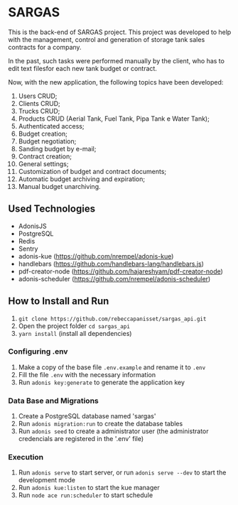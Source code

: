 # SARGAS

This is the back-end of SARGAS project. This project was developed to help with the management, control and generation of storage tank sales contracts for a company.

In the past, such tasks were performed manually by the client, who has to edit text filesfor each new tank budget or contract.

Now, with the new application, the following topics have been developed:

1. Users CRUD;
2. Clients CRUD;
3. Trucks CRUD;
4. Products CRUD (Aerial Tank, Fuel Tank, Pipa Tank e Water Tank);
5. Authenticated access;
6. Budget creation;
7. Budget negotiation;
8. Sanding budget by e-mail;
9. Contract creation;
10. General settings;
11. Customization of budget and contract documents;
12. Automatic budget archiving and expiration;
13. Manual budget unarchiving.

## Used Technologies

* AdonisJS
* PostgreSQL
* Redis
* Sentry
* adonis-kue (https://github.com/nrempel/adonis-kue)
* handlebars (https://github.com/handlebars-lang/handlebars.js)
* pdf-creator-node (https://github.com/hajareshyam/pdf-creator-node)
* adonis-scheduler (https://github.com/nrempel/adonis-scheduler)

## How to Install and Run

1. ``` git clone https://github.com/rebeccapanisset/sargas_api.git ```
2. Open the project folder ``` cd sargas_api ```
3. ``` yarn install ``` (install all dependencies)

### Configuring .env

1. Make a copy of the base file ``` .env.example ``` and rename it to ``` .env ```
2. Fill the file ``` .env ``` with the necessary information
3. Run ``` adonis key:generate ``` to generate the application key

### Data Base and Migrations

1. Create a PostgreSQL database named 'sargas'
2. Run ``` adonis migration:run ``` to create the database tables
3. Run ``` adonis seed ``` to create a administrator user (the administrator credencials are registered in the '.env' file)

### Execution

1. Run ``` adonis serve ``` to start server, or run ``` adonis serve --dev ``` to start the development mode
2. Run ``` adonis kue:listen ``` to start the kue manager
3. Run ``` node ace run:scheduler ``` to start schedule

